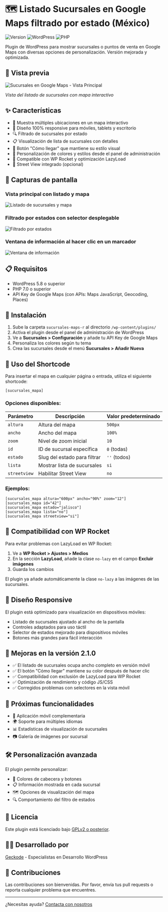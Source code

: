 # 🗺️ Listado Sucursales en Google Maps filtrado por estado (México) 

![Version](https://img.shields.io/badge/version-2.1.0-blue.svg) ![WordPress](https://img.shields.io/badge/WordPress-5.8+-green.svg) ![PHP](https://img.shields.io/badge/PHP-7.0+-orange.svg)

Plugin de WordPress para mostrar sucursales o puntos de venta en Google Maps con diversas opciones de personalización. Versión mejorada y optimizada.

## 👀 Vista previa

![Sucursales en Google Maps - Vista Principal](https://github.com/VictorToriz/sucursales-plugin-geckode/blob/a3a189318820b9858a7b024b1091a36888c0604e/sucursales-maps-r/screenshots/1.png?raw=true)

*Vista del listado de sucursales con mapa interactivo*

## ✨ Características

- 📍 Muestra múltiples ubicaciones en un mapa interactivo
- 📱 Diseño 100% responsive para móviles, tablets y escritorio
- 🔍 Filtrado de sucursales por estado
- 📋 Visualización de lista de sucursales con detalles
- 🚗 Botón "Cómo llegar" que mantiene su estilo visual
- 🎨 Personalización de colores y estilos desde el panel de administración
- 🚀 Compatible con WP Rocket y optimización LazyLoad
- 🔎 Street View integrado (opcional)

## 📸 Capturas de pantalla

### Vista principal con listado y mapa
![Listado de sucursales y mapa](https://github.com/VictorToriz/sucursales-plugin-geckode/blob/a3a189318820b9858a7b024b1091a36888c0604e/sucursales-maps-r/screenshots/1.png?raw=true)

### Filtrado por estados con selector desplegable
![Filtrado por estados](https://github.com/VictorToriz/sucursales-plugin-geckode/blob/a3a189318820b9858a7b024b1091a36888c0604e/sucursales-maps-r/screenshots/2.png?raw=true)

### Ventana de información al hacer clic en un marcador
![Ventana de información](https://github.com/VictorToriz/sucursales-plugin-geckode/blob/a3a189318820b9858a7b024b1091a36888c0604e/sucursales-maps-r/screenshots/3.png?raw=true)

## 📋 Requisitos

- WordPress 5.8 o superior
- PHP 7.0 o superior
- API Key de Google Maps (con APIs: Maps JavaScript, Geocoding, Places)

## 🔧 Instalación

1. Sube la carpeta `sucursales-maps-r` al directorio `/wp-content/plugins/`
2. Activa el plugin desde el panel de administración de WordPress
3. Ve a **Sucursales > Configuración** y añade tu API Key de Google Maps
4. Personaliza los colores según tu tema
5. Crea las sucursales desde el menú **Sucursales > Añadir Nueva**

## 📝 Uso del Shortcode

Para insertar el mapa en cualquier página o entrada, utiliza el siguiente shortcode:

```
[sucursales_mapa]
```

### Opciones disponibles:

| Parámetro | Descripción | Valor predeterminado |
|-----------|-------------|----------------------|
| `altura`  | Altura del mapa | `500px` |
| `ancho` | Ancho del mapa | `100%` |
| `zoom` | Nivel de zoom inicial | `10` |
| `id` | ID de sucursal específica | `0` (todas) |
| `estado` | Slug del estado para filtrar | `''` (todos) |
| `lista` | Mostrar lista de sucursales | `si` |
| `streetview` | Habilitar Street View | `no` |

### Ejemplos:

```
[sucursales_mapa altura="600px" ancho="90%" zoom="12"]
[sucursales_mapa id="42"]
[sucursales_mapa estado="jalisco"]
[sucursales_mapa lista="no"]
[sucursales_mapa streetview="si"]
```

## 🔄 Compatibilidad con WP Rocket

Para evitar problemas con LazyLoad en WP Rocket:

1. Ve a **WP Rocket > Ajustes > Medios**
2. En la sección **LazyLoad**, añade la clase `no-lazy` en el campo **Excluir imágenes**
3. Guarda los cambios

El plugin ya añade automáticamente la clase `no-lazy` a las imágenes de las sucursales.

## 📱 Diseño Responsive

El plugin está optimizado para visualización en dispositivos móviles:

- Listado de sucursales ajustado al ancho de la pantalla
- Controles adaptados para uso táctil
- Selector de estados mejorado para dispositivos móviles
- Botones más grandes para fácil interacción

## 🎯 Mejoras en la versión 2.1.0

- ✅ El listado de sucursales ocupa ancho completo en versión móvil
- ✅ El botón "Cómo llegar" mantiene su color después de hacer clic
- ✅ Compatibilidad con exclusión de LazyLoad para WP Rocket
- ✅ Optimización de rendimiento y código JS/CSS
- ✅ Corregidos problemas con selectores en la vista móvil

## 🔮 Próximas funcionalidades

- 📱 Aplicación móvil complementaria
- 🌍 Soporte para múltiples idiomas
- 📊 Estadísticas de visualización de sucursales
- 📷 Galería de imágenes por sucursal

## 🛠️ Personalización avanzada

El plugin permite personalizar:

- 🎨 Colores de cabecera y botones
- 📋 Información mostrada en cada sucursal
- 🗺️ Opciones de visualización del mapa
- 🔍 Comportamiento del filtro de estados

## 📜 Licencia

Este plugin está licenciado bajo [GPLv2 o posterior](https://www.gnu.org/licenses/gpl-2.0.html).

## 👨‍💻 Desarrollado por

[Geckode](https://geckode.com.mx) - Especialistas en Desarrollo WordPress

## 🤝 Contribuciones

Las contribuciones son bienvenidas. Por favor, envía tus pull requests o reporta cualquier problema que encuentres.

---

¿Necesitas ayuda? [Contacta con nosotros](https://geckode.com.mx/contacto)
